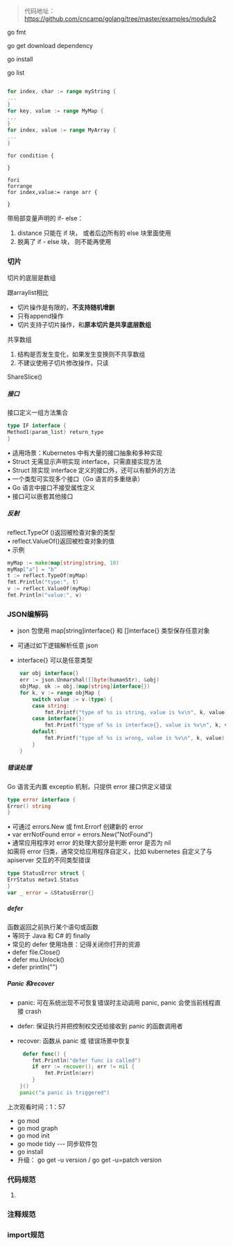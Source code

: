 > 代码地址：https://github.com/cncamp/golang/tree/master/examples/module2

go fmt

go get   download dependency

go install 

go list

```go

```

```go
for index, char := range myString {
...
}
for key, value := range MyMap {
...
}
for index, value := range MyArray {
...
}
```

```
for condition {

}

fori
forrange
for index,value:= range arr {

}
```

带局部变量声明的 if- else：

1. distance 只能在 if 块， 或者后边所有的 else 块里面使用
2. 脱离了 if - else 块， 则不能再使用  

### 切片

切片的底层是数组

跟arraylist相比

- 切片操作是有限的，**不支持随机增删**
- 只有append操作
- 切片支持子切片操作，和**原本切片是共享底层数组**

共享数组

1. 结构是否发生变化，如果发生变换则不共享数组
2. 不建议使用子切片修改操作，只读

ShareSlice()

##### 接口

接口定义一组方法集合  

```go
type IF interface {  
Method1(param_list) return_type  
}
```

• 适用场景：Kubernetes 中有大量的接口抽象和多种实现  
• Struct 无需显示声明实现 interface，只需直接实现方法  
• Struct 除实现 interface 定义的接口外，还可以有额外的方法  
• 一个类型可实现多个接口（Go 语言的多重继承）  
• Go 语言中接口不接受属性定义  
• 接口可以嵌套其他接口

##### 反射

reflect.TypeOf ()返回被检查对象的类型  
• reflect.ValueOf()返回被检查对象的值  
• 示例  

```go
myMap := make(map[string]string, 10)  
myMap["a"] = "b"  
t := reflect.TypeOf(myMap)  
fmt.Println("type:", t)  
v := reflect.ValueOf(myMap)  
fmt.Println("value:", v)
```

### JSON编解码

- json 包使用 map[string]interface{} 和 []interface{} 类型保存任意对象  

- 可通过如下逻辑解析任意 json  

- interface{} 可以是任意类型

```go
    var obj interface{}
    err := json.Unmarshal([]byte(humanStr), &obj)
    objMap, ok := obj.(map[string]interface{})
    for k, v := range objMap {
        switch value := v.(type) {
        case string:
            fmt.Printf("type of %s is string, value is %v\n", k, value)
        case interface{}:
            fmt.Printf("type of %s is interface{}, value is %v\n", k, value)
        default:
            fmt.Printf("type of %s is wrong, value is %v\n", k, value)
        }
    }
```

##### 错误处理

Go 语言无内置 exceptio 机制，只提供 error 接口供定义错误  

```go
type error interface {  
Error() string  
}
```

• 可通过 errors.New 或 fmt.Errorf 创建新的 error  
• var errNotFound error = errors.New("NotFound")  
• 通常应用程序对 error 的处理大部分是判断 error 是否为 nil  
如需将 error 归类，通常交给应用程序自定义，比如 kubernetes 自定义了与 apiserver 交互的不同类型错误  

```go
type StatusError struct {  
ErrStatus metav1.Status  
}  
var _ error = &StatusError{}
```

##### defer

函数返回之前执行某个语句或函数  
• 等同于 Java 和 C# 的 finally  
• 常见的 defer 使用场景：记得关闭你打开的资源  
• defer file.Close()  
• defer mu.Unlock()  
• defer println("")

##### Panic 和recover

- panic: 可在系统出现不可恢复错误时主动调用 panic, panic 会使当前线程直接 crash

- defer: 保证执行并把控制权交还给接收到 panic 的函数调用者  

- recover: 函数从 panic 或 错误场景中恢复  

```go
     defer func() {
        fmt.Println("defer func is called")
        if err := recover(); err != nil {
            fmt.Println(err)
        }
    }()
    panic("a panic is triggered") 
```

上次观看时间：1：57



- go mod 
- go mod graph
- go mod init
- go mode tidy    --- 同步软件包
- go install
- 升级： go get -u version   / go get -u=patch version

### 代码规范

1. 

### 注释规范

### import规范

